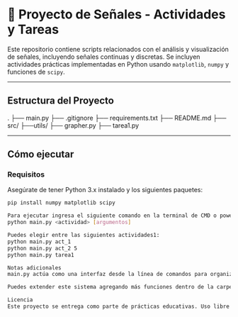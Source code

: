 # 🧪 Proyecto de Señales - Actividades y Tareas

Este repositorio contiene scripts relacionados con el análisis y visualización de señales, incluyendo señales continuas y discretas. Se incluyen actividades prácticas implementadas en Python usando `matplotlib`, `numpy` y funciones de `scipy`.

---

## Estructura del Proyecto

.
├── main.py
├── .gitignore
├── requirements.txt
├── README.md
├── src/
    ├──utils/
       ├── grapher.py
    ├── tarea1.py
 

---

## Cómo ejecutar

### Requisitos
Asegúrate de tener Python 3.x instalado y los siguientes paquetes:

```bash
pip install numpy matplotlib scipy

Para ejecutar ingresa el siguiente comando en la terminal de CMD o powerShell:
python main.py <actividad> [argumentos]

Puedes elegir entre las siguientes actividades1:
python main.py act_1
python main.py act_2 5
python main.py tarea1

Notas adicionales
main.py actúa como una interfaz desde la línea de comandos para organizar el trabajo por actividad.

Puedes extender este sistema agregando más funciones dentro de la carpeta src/ y adaptando main.py.

Licencia
Este proyecto se entrega como parte de prácticas educativas. Uso libre con fines académicos.
